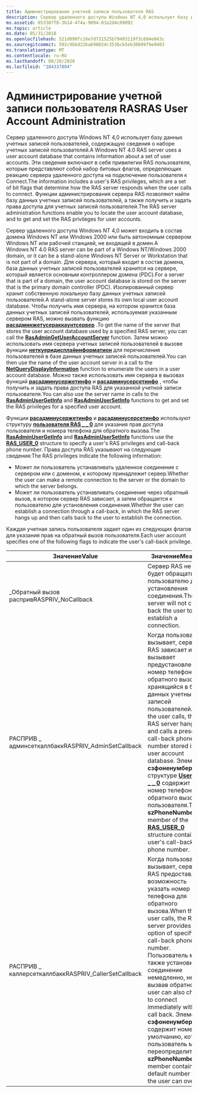 ```yaml
---
title: Администрирование учетной записи пользователя RAS
description: Сервер удаленного доступа Windows NT 4,0 использует базу данных учетных записей пользователей, содержащую сведения о наборе учетных записей пользователей.
ms.assetid: 653307f8-3b14-474a-9094-03a2d4c89092
ms.topic: article
ms.date: 05/31/2018
ms.openlocfilehash: 521d090fc16e7d731525b79493119f3c604e043c
ms.sourcegitcommit: 592c9bbd22ba69802dc353bcb5eb30699f9e9403
ms.translationtype: MT
ms.contentlocale: ru-RU
ms.lasthandoff: 08/20/2020
ms.locfileid: "104337804"
---
```

# <a name="ras-user-account-administration"></a><span data-ttu-id="bc4af-103">Администрирование учетной записи пользователя RAS</span><span class="sxs-lookup"><span data-stu-id="bc4af-103">RAS User Account Administration</span></span>

<span data-ttu-id="bc4af-104">Сервер удаленного доступа Windows NT 4,0 использует базу данных учетных записей пользователей, содержащую сведения о наборе учетных записей пользователей.</span><span class="sxs-lookup"><span data-stu-id="bc4af-104">A Windows NT 4.0 RAS server uses a user account database that contains information about a set of user accounts.</span></span> <span data-ttu-id="bc4af-105">Эти сведения включают в себя привилегии RAS пользователя, которые представляют собой набор битовых флагов, определяющих реакцию сервера удаленного доступа на подключение пользователя к Connect.</span><span class="sxs-lookup"><span data-stu-id="bc4af-105">The information includes a user's RAS privileges, which are a set of bit flags that determine how the RAS server responds when the user calls to connect.</span></span> <span data-ttu-id="bc4af-106">Функции администрирования сервера RAS позволяют найти базу данных учетных записей пользователей, а также получить и задать права доступа для учетных записей пользователей.</span><span class="sxs-lookup"><span data-stu-id="bc4af-106">The RAS server administration functions enable you to locate the user account database, and to get and set the RAS privileges for user accounts.</span></span>

<span data-ttu-id="bc4af-107">Сервер удаленного доступа Windows NT 4,0 может входить в состав домена Windows NT или Windows 2000 или быть автономным сервером Windows NT или рабочей станцией, не входящей в домен.</span><span class="sxs-lookup"><span data-stu-id="bc4af-107">A Windows NT 4.0 RAS server can be part of a Windows NT/Windows 2000 domain, or it can be a stand-alone Windows NT Server or Workstation that is not part of a domain.</span></span> <span data-ttu-id="bc4af-108">Для сервера, который входит в состав домена, база данных учетных записей пользователей хранится на сервере, который является основным контроллером домена (PDC).</span><span class="sxs-lookup"><span data-stu-id="bc4af-108">For a server that is part of a domain, the user account database is stored on the server that is the primary domain controller (PDC).</span></span> <span data-ttu-id="bc4af-109">Изолированный сервер хранит собственную локальную базу данных учетных записей пользователей.</span><span class="sxs-lookup"><span data-stu-id="bc4af-109">A stand-alone server stores its own local user account database.</span></span> <span data-ttu-id="bc4af-110">Чтобы получить имя сервера, на котором хранится база данных учетных записей пользователей, используемая указанным сервером RAS, можно вызвать функцию [**расадминжетусераккаунтсервер**](rasadmingetuseraccountserver.md) .</span><span class="sxs-lookup"><span data-stu-id="bc4af-110">To get the name of the server that stores the user account database used by a specified RAS server, you can call the [**RasAdminGetUserAccountServer**](rasadmingetuseraccountserver.md) function.</span></span> <span data-ttu-id="bc4af-111">Затем можно использовать имя сервера учетных записей пользователей в вызове функции [**неткуеридисплайинформатион**](/windows/win32/api/lmaccess/nf-lmaccess-netquerydisplayinformation) для перечисления пользователей в базе данных учетных записей пользователей.</span><span class="sxs-lookup"><span data-stu-id="bc4af-111">You can then use the name of the user account server in a call to the [**NetQueryDisplayInformation**](/windows/win32/api/lmaccess/nf-lmaccess-netquerydisplayinformation) function to enumerate the users in a user account database.</span></span> <span data-ttu-id="bc4af-112">Можно также использовать имя сервера в вызовах функций [**расадминусержетинфо**](rasadminusergetinfo.md) и [**расадминусерсетинфо**](rasadminusersetinfo.md) , чтобы получить и задать права доступа RAS для указанной учетной записи пользователя.</span><span class="sxs-lookup"><span data-stu-id="bc4af-112">You can also use the server name in calls to the [**RasAdminUserGetInfo**](rasadminusergetinfo.md) and [**RasAdminUserSetInfo**](rasadminusersetinfo.md) functions to get and set the RAS privileges for a specified user account.</span></span>

<span data-ttu-id="bc4af-113">Функции [**расадминусержетинфо**](rasadminusergetinfo.md) и [**расадминусерсетинфо**](rasadminusersetinfo.md) используют структуру [**пользователя RAS \_ \_ 0**](ras-user-0-str.md) для указания прав доступа пользователя и номера телефона для обратного вызова.</span><span class="sxs-lookup"><span data-stu-id="bc4af-113">The [**RasAdminUserGetInfo**](rasadminusergetinfo.md) and [**RasAdminUserSetInfo**](rasadminusersetinfo.md) functions use the [**RAS\_USER\_0**](ras-user-0-str.md) structure to specify a user's RAS privileges and call-back phone number.</span></span> <span data-ttu-id="bc4af-114">Права доступа RAS указывают на следующие сведения:</span><span class="sxs-lookup"><span data-stu-id="bc4af-114">The RAS privileges indicate the following information:</span></span>

-   <span data-ttu-id="bc4af-115">Может ли пользователь устанавливать удаленное соединение с сервером или с доменом, к которому принадлежит сервер.</span><span class="sxs-lookup"><span data-stu-id="bc4af-115">Whether the user can make a remote connection to the server or the domain to which the server belongs.</span></span>
-   <span data-ttu-id="bc4af-116">Может ли пользователь устанавливать соединение через обратный вызов, в котором сервер RAS зависает, а затем обращается к пользователю для установления соединения.</span><span class="sxs-lookup"><span data-stu-id="bc4af-116">Whether the user can establish a connection through a call-back, in which the RAS server hangs up and then calls back to the user to establish the connection.</span></span>

<span data-ttu-id="bc4af-117">Каждая учетная запись пользователя задает один из следующих флагов для указания прав на обратный вызов пользователя.</span><span class="sxs-lookup"><span data-stu-id="bc4af-117">Each user account specifies one of the following flags to indicate the user's call-back privilege.</span></span>



| <span data-ttu-id="bc4af-118">Значение</span><span class="sxs-lookup"><span data-stu-id="bc4af-118">Value</span></span>                      | <span data-ttu-id="bc4af-119">Значение</span><span class="sxs-lookup"><span data-stu-id="bc4af-119">Meaning</span></span>                                                                                                                                                                                                                                                      |
|----------------------------|--------------------------------------------------------------------------------------------------------------------------------------------------------------------------------------------------------------------------------------------------------------|
| <span data-ttu-id="bc4af-120">\_Обратный вызов расприв</span><span class="sxs-lookup"><span data-stu-id="bc4af-120">RASPRIV\_NoCallback</span></span>        | <span data-ttu-id="bc4af-121">Сервер RAS не будет обращаться к пользователю для установления соединения.</span><span class="sxs-lookup"><span data-stu-id="bc4af-121">The RAS server will not call back the user to establish a connection.</span></span>                                                                                                                                                                                        |
| <span data-ttu-id="bc4af-122">РАСПРИВ \_ админсеткаллбакк</span><span class="sxs-lookup"><span data-stu-id="bc4af-122">RASPRIV\_AdminSetCallback</span></span>  | <span data-ttu-id="bc4af-123">Когда пользователь вызывает, сервер RAS зависает и вызывает предустановленный номер телефона обратного вызова, хранящийся в базе данных учетных записей пользователей.</span><span class="sxs-lookup"><span data-stu-id="bc4af-123">When the user calls, the RAS server hangs up and calls a preset call-back phone number stored in the user account database.</span></span> <span data-ttu-id="bc4af-124">Элемент **сзфоненумбер** в структуре [**User RAS \_ \_ 0**](ras-user-0-str.md) содержит номер телефона обратного вызова пользователя.</span><span class="sxs-lookup"><span data-stu-id="bc4af-124">The **szPhoneNumber** member of the [**RAS\_USER\_0**](ras-user-0-str.md) structure contains the user's call-back phone number.</span></span> |
| <span data-ttu-id="bc4af-125">РАСПРИВ \_ каллерсеткаллбакк</span><span class="sxs-lookup"><span data-stu-id="bc4af-125">RASPRIV\_CallerSetCallback</span></span> | <span data-ttu-id="bc4af-126">Когда пользователь вызывает, сервер RAS предоставляет возможность указать номер телефона для обратного вызова.</span><span class="sxs-lookup"><span data-stu-id="bc4af-126">When the user calls, the RAS server provides the option of specifying a call-back phone number.</span></span> <span data-ttu-id="bc4af-127">Пользователь может также установить соединение немедленно, не вызвав обратно.</span><span class="sxs-lookup"><span data-stu-id="bc4af-127">The user can also choose to connect immediately without a call back.</span></span> <span data-ttu-id="bc4af-128">Элемент **сзфоненумбер** содержит номер по умолчанию, который пользователь может переопределить.</span><span class="sxs-lookup"><span data-stu-id="bc4af-128">The **szPhoneNumber** member contains a default number that the user can override.</span></span>      |



 

 

 